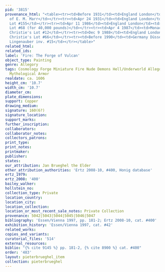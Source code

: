 ```yaml
---
pid: '3815'
provenance_html: "<table><tr><td>Before 1931</td><td>England London</td><td>Collection
  of E. M. Marr</td></tr><tr><td>Apr 24 1931</td><td>England London</td><td>Sale Christie's
  Lot #155</td></tr><tr><td>Apr 11 1986</td><td>England London</td><td>Sale Christie's
  Lot #68 (for 40,000 pounds)</td></tr><tr><td>Apr 4 1987</td><td>Monaco</td><td>Sale
  Christie's Lot #12</td></tr><tr><td>Dec 9 1988</td><td>England London</td><td>Sale
  Christie's Lot #66</td></tr><tr><td>Before 1990</td><td>Germany Düsseldorf</td><td>Gallery
  Lingenauber inv. #15</td></tr></table>"
related_html:
related_ids:
label: 'Fire: The Forge of Vulcan'
object_type: Painting
genre: Allegory
tags: Cosmology Forge Miniature Fire Nude Demons Hell/Underworld Allegory Classical
  Mythological Armor
realdate: ca. 1606
height_cm: '10.7'
width_cm: '10.7'
diameter_cm:
plate_dimensions:
support: Copper
drawing_medium:
signature: 160(6?)
signature_location:
support_marks:
further_inscription:
collaborators:
collaborator_notes:
collectors_patrons:
print_type:
print_notes:
printmaker:
publisher:
states:
our_attribution: Jan Brueghel the Elder
other_attribution_authorities: 'Ertz 2008-10, #400, Honig database'
ertz_1979:
ertz_2008: '400'
bailey_walker:
hollstein_no:
collection_type: Private
location_country:
location_city:
location_collection:
location_or_most_recent_sale_notes: Private Collection
provenance: 5042|5043|5044|5045|5046|5047
bibliography: 'Essen/Vienna 1997, pp. 181-2; Ertz 2008-10, cat. #400'
exhibition_history: 'Essen/Vienna 1997, cat. #42'
related_works:
copies_and_variants:
curatorial_files: '514'
external_resources:
biblio: "{% cite 9145 %} pp. 181-2, {% cite 8900 %} cat. #400"
order: '483'
layout: pieterbrueghel_item
collection: pieterbrueghel
---
```

